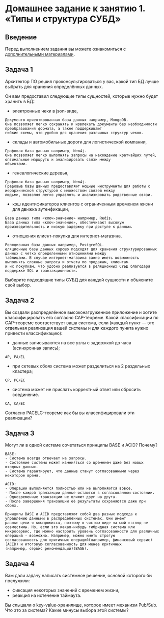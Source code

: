 # Домашнее задание к занятию 1. «Типы и структура СУБД»

## Введение

Перед выполнением задания вы можете ознакомиться с 
[дополнительными материалами](https://github.com/netology-code/virt-homeworks/tree/virt-11/additional).

## Задача 1

Архитектор ПО решил проконсультироваться у вас, какой тип БД 
лучше выбрать для хранения определённых данных.

Он вам предоставил следующие типы сущностей, которые нужно будет хранить в БД:

- электронные чеки в json-виде,
```
Документо-ориентированная база данных например, MongoDB.
Она позволяет легко сохранять и извлекать документы без необходимости преобразования формата, а также поддерживают 
гибкие схемы, что удобно для хранения различных структур чеков.
```
- склады и автомобильные дороги для логистической компании,
```
Графовая база данных например, Neo4j.
Она позволяет легко выполнять запросы на нахождение кратчайших путей, оптимальные маршруты и анализировать связи между
объектами.
```
- генеалогические деревья,
```
Графовая база данных например, Neo4j.
Графовые базы данных предоставляют мощные инструменты для работы с иерархической структурой с множеством связей между 
людьми, позволяя легко управлять и анализировать родственные связи.
```
- кэш идентификаторов клиентов с ограниченным временем жизни для движка аутенфикации,
```
База данных типа «ключ-значение» например, Redis.
База данных типа «ключ-значение», обеспечивают высокую производительность и низкую задержку при доступе к данным. 
```
- отношения клиент-покупка для интернет-магазина.
```
Реляционная база данных например, PostgreSQL.
еляционные базы данных хорошо подходят для хранения структурированных данных с четко определенными отношениями между 
таблицами. В случае интернет-магазина важно иметь возможность выполнять сложные запросы и отчеты по продажам, клиентам 
и их покупкам, что удобно реализуется в реляционных СУБД благодаря поддержке SQL и транзакционности.
```

Выберите подходящие типы СУБД для каждой сущности и объясните свой выбор.

## Задача 2

Вы создали распределённое высоконагруженное приложение и хотите классифицировать его согласно 
CAP-теореме. Какой классификации по CAP-теореме соответствует ваша система, если 
(каждый пункт — это отдельная реализация вашей системы и для каждого пункта нужно привести классификацию):

- данные записываются на все узлы с задержкой до часа (асинхронная запись);
```
AP, PA/EL 
```
- при сетевых сбоях система может разделиться на 2 раздельных кластера;
```
CP, PC/EC
```
- система может не прислать корректный ответ или сбросить соединение.
```
CA, CA/EC
```

Согласно PACELC-теореме как бы вы классифицировали эти реализации?

## Задача 3

Могут ли в одной системе сочетаться принципы BASE и ACID? Почему?
```
BASE:
- Система всегда отвечает на запросы.
- Cостояние системы может изменяться со временем даже без новых входных данных.
- Система гарантирует, что данные станут согласованными через некоторое время.

ACID:
- Операции выполняются полностью или не выполняются вовсе.
- После каждой транзакции данные остаются в согласованном состоянии.
- Одновременные транзакции не влияют друг на друга.
- После завершения транзакции её результаты сохраняются даже при сбоях.

Принципы BASE и ACID представляют собой два разных подхода к управлению данными в распределённых системах. Они имеют 
разные цели и компромиссы, поэтому в чистом виде на мой взгляд не совместимы. Но, если это какая-нибудь гибридная система или 
микросервис, где можно настроить уровень согласованности для различных операций - возможно. Например, можно иметь строгую 
согласованность для критичных операций(например, финансовый сервис)(ACID) и итоговую согласованность для менее критичных 
(например, сервис рекомендаций)(BASE).
```
## Задача 4

Вам дали задачу написать системное решение, основой которого бы послужили:

- фиксация некоторых значений с временем жизни,
- реакция на истечение таймаута.

Вы слышали о key-value-хранилище, которое имеет механизм Pub/Sub. 
Что это за система? Какие минусы выбора этой системы?



